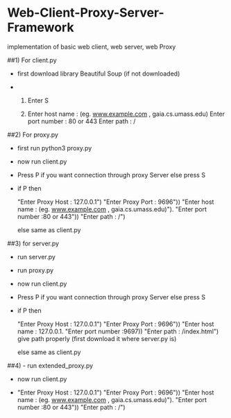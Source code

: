 # Web-Client-Proxy-Server-Framework
implementation of basic web client, web server, web Proxy


##1) For client.py 

- first download library Beautiful Soup (if not downloaded)

- 1) Enter S 

  2) Enter host name  : (eg. www.example.com , gaia.cs.umass.edu)
     Enter port number : 80 or 443
     Enter path : /


##2) For proxy.py

- first run python3 proxy.py 

- now run client.py

- Press P if you want connection through proxy Server else press S 

- if P then

    "Enter Proxy Host : 127.0.0.1")
    "Enter Proxy Port : 9696"))
    "Enter host name : (eg. www.example.com , gaia.cs.umass.edu)").
    "Enter port number :80 or 443"))
    "Enter path :  /")

  else 
	same as client.py


##3) for server.py

- run server.py 

-  run proxy.py 

- now run client.py

- Press P if you want connection through proxy Server else press S 

- if P then

    "Enter Proxy Host : 127.0.0.1")
    "Enter Proxy Port : 9696"))
    "Enter host name : 127.0.0.1.
    "Enter port number :9697))
    "Enter path :  /index.html") give path properly (first download it where server.py is)

  else 
	same as client.py

 ##4) -  run extended_proxy.py 

- now run client.py


 -  "Enter Proxy Host : 127.0.0.1")
    "Enter Proxy Port : 9696"))
    "Enter host name : (eg. www.example.com , gaia.cs.umass.edu)").
    "Enter port number :80 or 443"))
    "Enter path :  /")
    
    
